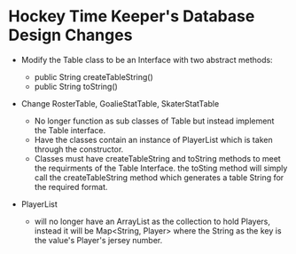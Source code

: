 # Hockey Time Keeper's Database Design Changes

* Modify the Table class to be an Interface with two abstract methods:
  * public String createTableString()
  * public String toString()

* Change RosterTable, GoalieStatTable, SkaterStatTable 
  * No longer function as sub classes of Table but instead implement the Table interface. 
  * Have the classes contain an instance of PlayerList which is taken through the constructor. 
  * Classes must have createTableString and toString methods to meet the requirments of the Table Interface. the toSting method will simply call the createTableString method which generates a table String for the required format.

* PlayerList 
  * will no longer have an ArrayList as the collection to hold Players, instead it will be Map<String, Player> where the String as the key is the value's Player's jersey number.
